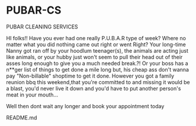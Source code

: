 # PUBAR-CS
PUBAR CLEANING SERVICES

HI folks!!
Have you ever had one really P.U.B.A.R type of week? Where no matter what you did nothing came out right or went Right?
Your long-time Nanny got ran off by your hoodlum teenager(s), the animals are acting just like animals, or your hubby just won't seem to pull their head out of their asses long enough to give you a much needed break.?!
Or your boss has a n**ger list of things to get done a mile long but, his cheap ass don't wanna pay "Non-billable" shoptime to get it done.
However you got a family reunion bbq this weekend,that you're committed to and missing it would be a blast,
you'd never live it down and you'd have to put another person's meat in your mouth...

Well then dont wait any longer and book your appointment today



 README.md

